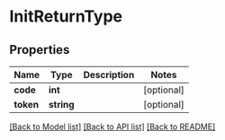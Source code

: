 # InitReturnType

## Properties
Name | Type | Description | Notes
------------ | ------------- | ------------- | -------------
**code** | **int** |  | [optional] 
**token** | **string** |  | [optional] 

[[Back to Model list]](../README.md#documentation-for-models) [[Back to API list]](../README.md#documentation-for-api-endpoints) [[Back to README]](../README.md)


